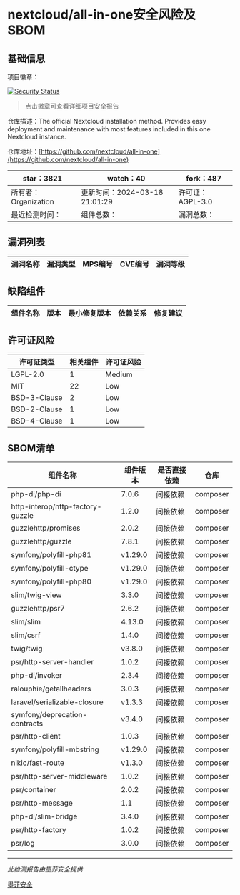 # nextcloud/all-in-one安全风险及SBOM

## 基础信息

项目徽章：

[![Security Status](https://www.murphysec.com/platform3/v31/badge/1769810777513410560.svg)](https://www.murphysec.com/console/report/1691515638463221760/1769810777513410560)

> 点击徽章可查看详细项目安全报告

仓库描述：The official Nextcloud installation method. Provides easy deployment and maintenance with most features included in this one Nextcloud instance.

仓库地址：[https://github.com/nextcloud/all-in-one](https://github.com/nextcloud/all-in-one)

| star：3821 | watch：40 | fork：487 |
| ----------- | -------------- | ------------ |
| 所有者：Organization | 更新时间：2024-03-18 21:01:29 | 许可证：AGPL-3.0 |
| 最近检测时间： | 组件总数： | 漏洞总数： |




## 漏洞列表

| 漏洞名称 | 漏洞类型 | MPS编号 | CVE编号 | 漏洞等级 |
| ------- | ------ | ------- | ------ | ----- |





## 缺陷组件

| 组件名称 | 版本 | 最小修复版本 | 依赖关系 | 修复建议 |
| -------- | ---- | ------------ | -------- | -------- |





## 许可证风险

| 许可证类型 | 相关组件 | 许可证风险 |
| ---------- | -------- | ---------- |
|LGPL-2.0|1|Medium|
|MIT|22|Low|
|BSD-3-Clause|2|Low|
|BSD-2-Clause|1|Low|
|BSD-4-Clause|1|Low|




## SBOM清单

| 组件名称 | 组件版本 | 是否直接依赖 | 仓库 |
| -------- | -------- | ------------ | ---- |
|php-di/php-di|7.0.6|间接依赖|composer|
|http-interop/http-factory-guzzle|1.2.0|间接依赖|composer|
|guzzlehttp/promises|2.0.2|间接依赖|composer|
|guzzlehttp/guzzle|7.8.1|间接依赖|composer|
|symfony/polyfill-php81|v1.29.0|间接依赖|composer|
|symfony/polyfill-ctype|v1.29.0|间接依赖|composer|
|symfony/polyfill-php80|v1.29.0|间接依赖|composer|
|slim/twig-view|3.3.0|间接依赖|composer|
|guzzlehttp/psr7|2.6.2|间接依赖|composer|
|slim/slim|4.13.0|间接依赖|composer|
|slim/csrf|1.4.0|间接依赖|composer|
|twig/twig|v3.8.0|间接依赖|composer|
|psr/http-server-handler|1.0.2|间接依赖|composer|
|php-di/invoker|2.3.4|间接依赖|composer|
|ralouphie/getallheaders|3.0.3|间接依赖|composer|
|laravel/serializable-closure|v1.3.3|间接依赖|composer|
|symfony/deprecation-contracts|v3.4.0|间接依赖|composer|
|psr/http-client|1.0.3|间接依赖|composer|
|symfony/polyfill-mbstring|v1.29.0|间接依赖|composer|
|nikic/fast-route|v1.3.0|间接依赖|composer|
|psr/http-server-middleware|1.0.2|间接依赖|composer|
|psr/container|2.0.2|间接依赖|composer|
|psr/http-message|1.1|间接依赖|composer|
|php-di/slim-bridge|3.4.0|间接依赖|composer|
|psr/http-factory|1.0.2|间接依赖|composer|
|psr/log|3.0.0|间接依赖|composer|


------

*此检测报告由墨菲安全提供*

[墨菲安全](www.murphysec.com)